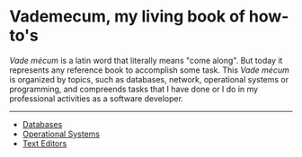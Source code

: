 # Vademecum, my living book of how-to's

_Vade mécum_ is a latin word that literally means "come along". But today it represents any reference book to accomplish some task. This _Vade mécum_ is organized by topics, such as databases, network, operational systems or programming, and compreends tasks that I have done or I do in my professional activities as a software developer.
***

* [Databases](database.md)
* [Operational Systems](os.md)
* [Text Editors](texteditors.md)



